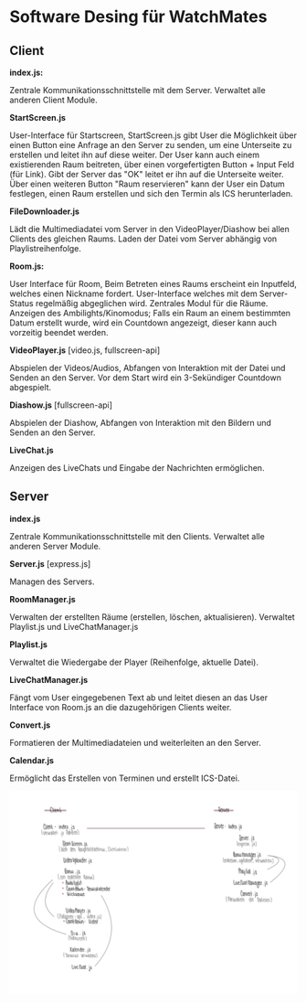 # Software Desing für WatchMates

## Client
**index.js:**

Zentrale Kommunikationsschnittstelle mit dem Server. Verwaltet alle anderen Client Module.

**StartScreen.js**

User-Interface für Startscreen,
StartScreen.js gibt User die Möglichkeit über einen Button eine Anfrage an den Server zu senden, um eine Unterseite zu erstellen und leitet ihn auf diese weiter.
Der User kann auch einem existierenden Raum beitreten, über einen vorgefertigten Button + Input Feld (für Link). Gibt der Server das "OK" leitet er ihn auf die Unterseite weiter. Über einen weiteren Button "Raum reservieren" kann der User ein Datum festlegen, einen Raum erstellen und sich den Termin als ICS herunterladen.

**FileDownloader.js**

Lädt die Multimediadatei vom Server in den VideoPlayer/Diashow bei allen Clients des gleichen Raums. Laden der Datei vom Server abhängig von Playlistreihenfolge.

**Room.js:**

User Interface für Room,
Beim Betreten eines Raums erscheint ein Inputfeld, welches einen Nickname fordert.
User-Interface welches mit dem Server-Status regelmäßig abgeglichen wird. Zentrales Modul für die Räume.
Anzeigen des Ambilights/Kinomodus; Falls ein Raum an einem bestimmten Datum erstellt wurde, wird ein Countdown angezeigt, dieser kann auch vorzeitig beendet werden.

**VideoPlayer.js** [video.js, fullscreen-api]

Abspielen der Videos/Audios, Abfangen von Interaktion mit der Datei und Senden an den Server. Vor dem Start wird ein 3-Sekündiger Countdown abgespielt. 

**Diashow.js** [fullscreen-api]

Abspielen der Diashow, Abfangen von Interaktion mit den Bildern und Senden an den Server.

**LiveChat.js**

Anzeigen des LiveChats und Eingabe der Nachrichten ermöglichen.

## Server

**index.js**

Zentrale Kommunikationsschnittstelle mit den Clients. Verwaltet alle anderen Server Module.

**Server.js** [express.js]

Managen des Servers.

**RoomManager.js**

Verwalten der erstellten Räume (erstellen, löschen, aktualisieren). Verwaltet Playlist.js und LiveChatManager.js

**Playlist.js**

Verwaltet die Wiedergabe der Player (Reihenfolge, aktuelle Datei).

**LiveChatManager.js**

Fängt vom User eingegebenen Text ab und leitet diesen an das User Interface von Room.js an die dazugehörigen Clients weiter.

**Convert.js**

Formatieren der Multimediadateien und weiterleiten an den Server.

**Calendar.js**

Ermöglicht das Erstellen von Terminen und erstellt ICS-Datei.

![Darstellund des Designs](Design_Bild.jpg)
